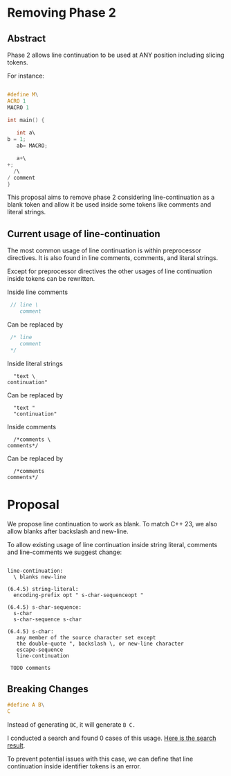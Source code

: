 # Removing Phase 2

## Abstract

Phase 2 allows line continuation to be used at ANY position 
including slicing tokens.

For instance:

```c

#define M\
ACRO 1
MACRO 1

int main() {
   
   int a\
b = 1;
   ab= MACRO;

   a+\
+;
  /\
/ comment
}
```


This proposal aims to remove phase 2 considering line-continuation
as a blank token and allow it be used inside some tokens like
comments and literal strings.



## Current usage of line-continuation

The most common usage of line continuation is within preprocessor 
directives. It is also found in line comments, comments, and literal 
strings.

Except for preprocessor directives the other usages of line 
continuation inside tokens can be rewritten. 

Inside line comments

```c
 // line \
    comment
```

Can be replaced by

```c
 /* line 
    comment
 */
```

Inside literal strings

```
  "text \
continuation" 
```

Can be replaced by

```
  "text "
  "continuation" 
```

Inside comments

```
  /*comments \
comments*/
```

Can be replaced by

```
  /*comments 
comments*/
```

# Proposal

We propose line continuation to work as blank.
To match C++ 23, we also allow blanks after backslash and new-line.

To allow existing usage of line continuation inside 
string literal, comments and line-comments we suggest change:


```

line-continuation:
  \ blanks new-line

(6.4.5) string-literal:
  encoding-prefix opt " s-char-sequenceopt "

(6.4.5) s-char-sequence:
  s-char
  s-char-sequence s-char

(6.4.5) s-char:
   any member of the source character set except
   the double-quote ", backslash \, or new-line character
   escape-sequence
   line-continuation

 TODO comments
```

## Breaking Changes

```c
#define A B\
C
```

Instead of generating `BC`, it will generate `B C.` 

I conducted a search and found 0 cases of this usage. 
[Here is the search result](https://sourcegraph.com/search?q=context:global+%5Cw%5C%5C%5Cr%3F%5Cn%5Cw+lang:C+lang:C%2B%2B+count:2000&patternType=regexp&sm=0&groupBy=repo).

To prevent potential issues with this case, we can define that line 
continuation inside identifier tokens is an error. 




